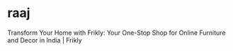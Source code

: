 # raaj
Transform Your Home with Frikly: Your One-Stop Shop for Online Furniture and Decor in India | Frikly
